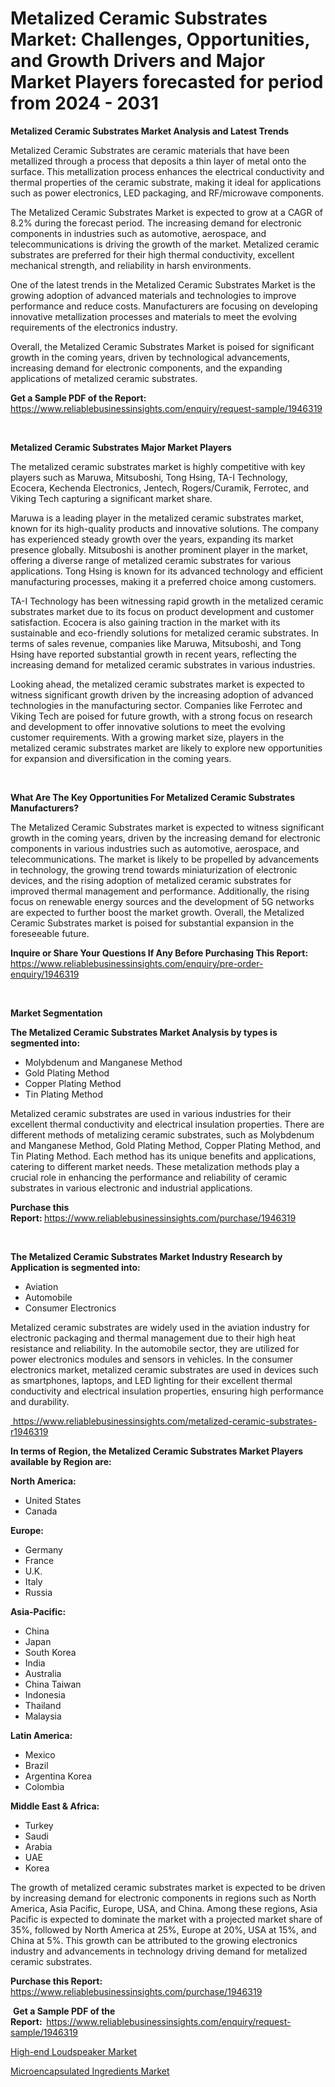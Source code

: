 <p><h1>Metalized Ceramic Substrates Market: Challenges, Opportunities, and Growth Drivers and Major Market Players forecasted for period from 2024 - 2031</h1></p><p><strong>Metalized Ceramic Substrates Market Analysis and Latest Trends</strong></p>
<p><p>Metalized Ceramic Substrates are ceramic materials that have been metallized through a process that deposits a thin layer of metal onto the surface. This metallization process enhances the electrical conductivity and thermal properties of the ceramic substrate, making it ideal for applications such as power electronics, LED packaging, and RF/microwave components.</p><p>The Metalized Ceramic Substrates Market is expected to grow at a CAGR of 8.2% during the forecast period. The increasing demand for electronic components in industries such as automotive, aerospace, and telecommunications is driving the growth of the market. Metalized ceramic substrates are preferred for their high thermal conductivity, excellent mechanical strength, and reliability in harsh environments.</p><p>One of the latest trends in the Metalized Ceramic Substrates Market is the growing adoption of advanced materials and technologies to improve performance and reduce costs. Manufacturers are focusing on developing innovative metallization processes and materials to meet the evolving requirements of the electronics industry.</p><p>Overall, the Metalized Ceramic Substrates Market is poised for significant growth in the coming years, driven by technological advancements, increasing demand for electronic components, and the expanding applications of metalized ceramic substrates.</p></p>
<p><strong>Get a Sample PDF of the Report:&nbsp;</strong> <a href="https://www.reliablebusinessinsights.com/enquiry/request-sample/1946319">https://www.reliablebusinessinsights.com/enquiry/request-sample/1946319</a></p>
<p>&nbsp;</p>
<p><strong>Metalized Ceramic Substrates Major Market Players</strong></p>
<p><p>The metalized ceramic substrates market is highly competitive with key players such as Maruwa, Mitsuboshi, Tong Hsing, TA-I Technology, Ecocera, Kechenda Electronics, Jentech, Rogers/Curamik, Ferrotec, and Viking Tech capturing a significant market share.</p><p>Maruwa is a leading player in the metalized ceramic substrates market, known for its high-quality products and innovative solutions. The company has experienced steady growth over the years, expanding its market presence globally. Mitsuboshi is another prominent player in the market, offering a diverse range of metalized ceramic substrates for various applications. Tong Hsing is known for its advanced technology and efficient manufacturing processes, making it a preferred choice among customers.</p><p>TA-I Technology has been witnessing rapid growth in the metalized ceramic substrates market due to its focus on product development and customer satisfaction. Ecocera is also gaining traction in the market with its sustainable and eco-friendly solutions for metalized ceramic substrates. In terms of sales revenue, companies like Maruwa, Mitsuboshi, and Tong Hsing have reported substantial growth in recent years, reflecting the increasing demand for metalized ceramic substrates in various industries.</p><p>Looking ahead, the metalized ceramic substrates market is expected to witness significant growth driven by the increasing adoption of advanced technologies in the manufacturing sector. Companies like Ferrotec and Viking Tech are poised for future growth, with a strong focus on research and development to offer innovative solutions to meet the evolving customer requirements. With a growing market size, players in the metalized ceramic substrates market are likely to explore new opportunities for expansion and diversification in the coming years.</p></p>
<p>&nbsp;</p>
<p><strong>What Are The Key Opportunities For Metalized Ceramic Substrates Manufacturers?</strong></p>
<p><p>The Metalized Ceramic Substrates market is expected to witness significant growth in the coming years, driven by the increasing demand for electronic components in various industries such as automotive, aerospace, and telecommunications. The market is likely to be propelled by advancements in technology, the growing trend towards miniaturization of electronic devices, and the rising adoption of metalized ceramic substrates for improved thermal management and performance. Additionally, the rising focus on renewable energy sources and the development of 5G networks are expected to further boost the market growth. Overall, the Metalized Ceramic Substrates market is poised for substantial expansion in the foreseeable future.</p></p>
<p><strong>Inquire or Share Your Questions If Any Before Purchasing This Report:</strong> <a href="https://www.reliablebusinessinsights.com/enquiry/pre-order-enquiry/1946319">https://www.reliablebusinessinsights.com/enquiry/pre-order-enquiry/1946319</a></p>
<p>&nbsp;</p>
<p><strong>Market Segmentation</strong></p>
<p><strong>The Metalized Ceramic Substrates Market Analysis by types is segmented into:</strong></p>
<p><ul><li>Molybdenum and Manganese Method</li><li>Gold Plating Method</li><li>Copper Plating Method</li><li>Tin Plating Method</li></ul></p>
<p><p>Metalized ceramic substrates are used in various industries for their excellent thermal conductivity and electrical insulation properties. There are different methods of metalizing ceramic substrates, such as Molybdenum and Manganese Method, Gold Plating Method, Copper Plating Method, and Tin Plating Method. Each method has its unique benefits and applications, catering to different market needs. These metalization methods play a crucial role in enhancing the performance and reliability of ceramic substrates in various electronic and industrial applications.</p></p>
<p><strong>Purchase this Report:&nbsp;</strong><a href="https://www.reliablebusinessinsights.com/purchase/1946319">https://www.reliablebusinessinsights.com/purchase/1946319</a></p>
<p>&nbsp;</p>
<p><strong>The Metalized Ceramic Substrates Market Industry Research by Application is segmented into:</strong></p>
<p><ul><li>Aviation</li><li>Automobile</li><li>Consumer Electronics</li></ul></p>
<p><p>Metalized ceramic substrates are widely used in the aviation industry for electronic packaging and thermal management due to their high heat resistance and reliability. In the automobile sector, they are utilized for power electronics modules and sensors in vehicles. In the consumer electronics market, metalized ceramic substrates are used in devices such as smartphones, laptops, and LED lighting for their excellent thermal conductivity and electrical insulation properties, ensuring high performance and durability.</p></p>
<p><a href="https://www.reliablebusinessinsights.com/metalized-ceramic-substrates-r1946319">&nbsp;https://www.reliablebusinessinsights.com/metalized-ceramic-substrates-r1946319</a></p>
<p><strong>In terms of Region, the Metalized Ceramic Substrates Market Players available by Region are:</strong></p>
<p>
    <p> <strong> North America: </strong>
        <ul>
            <li>United States</li>
            <li>Canada</li>
        </ul>
        </p> 
    <p> <strong> Europe: </strong>
        <ul>
            <li>Germany</li>
            <li>France</li>
            <li>U.K.</li>
            <li>Italy</li>
            <li>Russia</li>
        </ul>
        </p> 
    <p> <strong> Asia-Pacific: </strong>
        <ul>
            <li>China</li>
            <li>Japan</li>
            <li>South Korea</li>
            <li>India</li>
            <li>Australia</li>
            <li>China Taiwan</li>
            <li>Indonesia</li>
            <li>Thailand</li>
            <li>Malaysia</li>
        </ul>
        </p> 
    <p> <strong> Latin America: </strong>
        <ul>
            <li>Mexico</li>
            <li>Brazil</li>
            <li>Argentina Korea</li>
            <li>Colombia</li>
        </ul>
        </p> 
    <p> <strong> Middle East & Africa: </strong>
        <ul>
            <li>Turkey</li>
            <li>Saudi</li>
            <li>Arabia</li>
            <li>UAE</li>
            <li>Korea</li>
        </ul>
    </p>
    </p>
<p><p>The growth of metalized ceramic substrates market is expected to be driven by increasing demand for electronic components in regions such as North America, Asia Pacific, Europe, USA, and China. Among these regions, Asia Pacific is expected to dominate the market with a projected market share of 35%, followed by North America at 25%, Europe at 20%, USA at 15%, and China at 5%. This growth can be attributed to the growing electronics industry and advancements in technology driving demand for metalized ceramic substrates.</p></p>
<p><strong>Purchase this Report: </strong><a href="https://www.reliablebusinessinsights.com/purchase/1946319">https://www.reliablebusinessinsights.com/purchase/1946319</a></p>
<p>&nbsp;<strong>Get a Sample PDF of the Report:&nbsp;&nbsp;</strong><a href="https://www.reliablebusinessinsights.com/enquiry/request-sample/1946319">https://www.reliablebusinessinsights.com/enquiry/request-sample/1946319</a></p>
<p><strong></strong></p>
<p><p><a href="https://github.com/xvyfpyhu18/Market-Research-Report-List-1/blob/main/high-end-loudspeaker-market.md">High-end Loudspeaker Market</a></p><p><a href="https://view.publitas.com/reportprime-1/microencapsulated-ingredients-market-size-market-segmentation-market-trends-and-growth-analysis-forecast-till-2031/">Microencapsulated Ingredients Market</a></p></p>